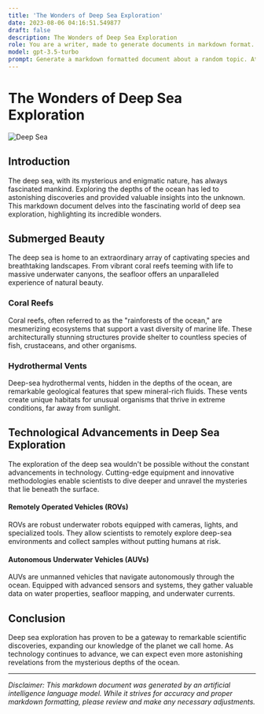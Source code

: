 ```yaml
---
title: 'The Wonders of Deep Sea Exploration'
date: 2023-08-06 04:16:51.549877
draft: false
description: The Wonders of Deep Sea Exploration
role: You are a writer, made to generate documents in markdown format. It is very important that all of the documents you generate are in valid markdown format.
model: gpt-3.5-turbo
prompt: Generate a markdown formatted document about a random topic. At the bottom, include a disclaimer explaining that the document was generated by you. The first line of the document should be the title. Make sure that the entire document is in proper markdown format, using a mix of various tags to make the document visually appealing.
---
```


# The Wonders of Deep Sea Exploration

![Deep Sea](https://images.unsplash.com/photo-1485579149621-312f667a4e97)

## Introduction

The deep sea, with its mysterious and enigmatic nature, has always fascinated mankind. Exploring the depths of the ocean has led to astonishing discoveries and provided valuable insights into the unknown. This markdown document delves into the fascinating world of deep sea exploration, highlighting its incredible wonders.

## Submerged Beauty

The deep sea is home to an extraordinary array of captivating species and breathtaking landscapes. From vibrant coral reefs teeming with life to massive underwater canyons, the seafloor offers an unparalleled experience of natural beauty.

### Coral Reefs

Coral reefs, often referred to as the "rainforests of the ocean," are mesmerizing ecosystems that support a vast diversity of marine life. These architecturally stunning structures provide shelter to countless species of fish, crustaceans, and other organisms.

### Hydrothermal Vents

Deep-sea hydrothermal vents, hidden in the depths of the ocean, are remarkable geological features that spew mineral-rich fluids. These vents create unique habitats for unusual organisms that thrive in extreme conditions, far away from sunlight.

## Technological Advancements in Deep Sea Exploration

The exploration of the deep sea wouldn't be possible without the constant advancements in technology. Cutting-edge equipment and innovative methodologies enable scientists to dive deeper and unravel the mysteries that lie beneath the surface.

#### Remotely Operated Vehicles (ROVs)

ROVs are robust underwater robots equipped with cameras, lights, and specialized tools. They allow scientists to remotely explore deep-sea environments and collect samples without putting humans at risk.

#### Autonomous Underwater Vehicles (AUVs)

AUVs are unmanned vehicles that navigate autonomously through the ocean. Equipped with advanced sensors and systems, they gather valuable data on water properties, seafloor mapping, and underwater currents.

## Conclusion

Deep sea exploration has proven to be a gateway to remarkable scientific discoveries, expanding our knowledge of the planet we call home. As technology continues to advance, we can expect even more astonishing revelations from the mysterious depths of the ocean.

---

*Disclaimer: This markdown document was generated by an artificial intelligence language model. While it strives for accuracy and proper markdown formatting, please review and make any necessary adjustments.*